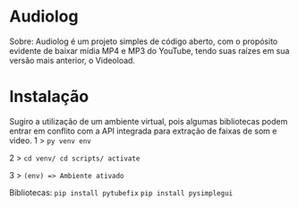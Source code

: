 # Audiolog

Sobre:
Audiolog é um projeto simples de código aberto, com o propósito evidente de baixar mídia MP4 e MP3 do YouTube, tendo suas raízes em sua versão mais anterior, o Videoload.

# Instalação
Sugiro a utilização de um ambiente virtual, pois algumas bibliotecas podem entrar em conflito com a API integrada para extração de faixas de som e video.
1 > ```py venv env```

2 > ```cd venv/ cd scripts/ activate```

3 > ```(env) => Ambiente ativado```

Bibliotecas:
```pip install pytubefix```
```pip install pysimplegui```
